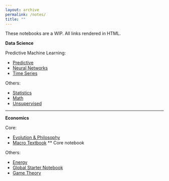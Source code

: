 ```yaml
---
layout: archive
permalink: /notes/
title: ""
---
```


These notebooks are a WIP. All links rendered in HTML.


**Data Science**

Predictive Machine Learning:

- [Predictive](https://github.com/SamMusch/00-Data-Science/blob/main/00%20Pred%20Notes.html)
- [Neural Networks](https://htmlpreview.github.io/?https://github.com/SamMusch/00-Data-Science/blob/main/04%20Neural%20Networks.html)
- [Time Series](https://htmlpreview.github.io/?https://github.com/SamMusch/00-Data-Science/blob/main/05%20Time%20Series.html)


Others:

- [Statistics](https://htmlpreview.github.io/?https://github.com/SamMusch/00-Data-Science/blob/main/02%20Statistics.html)
- [Math](https://htmlpreview.github.io/?https://github.com/SamMusch/00-Data-Science/blob/main/00%20Math.html)
- [Unsupervised](https://htmlpreview.github.io/?https://github.com/SamMusch/00-Data-Science/blob/main/01%20Unsupervised.html)



---

**Economics**

Core:

- [Evolution & Philosophy](https://github.com/SamMusch/03-Evolution-Philosophy/blob/main/01%20Philosophy%20Github.html)
- [Macro Textbook](https://htmlpreview.github.io/?https://github.com/SamMusch/01-Economics/blob/main/00%20Macro%20Textbook.html) ** Core notebook

Others:

- [Energy](https://htmlpreview.github.io/?https://github.com/SamMusch/01-Economics/blob/main/01%20Energy.html)
- [Global Starter Notebook](https://htmlpreview.github.io/?https://github.com/SamMusch/01-Economics/blob/main/Global-Notebook.html)
- [Game Theory](https://htmlpreview.github.io/?https://github.com/SamMusch/01-Economics/blob/main/02%20Game%20Theory.html)
